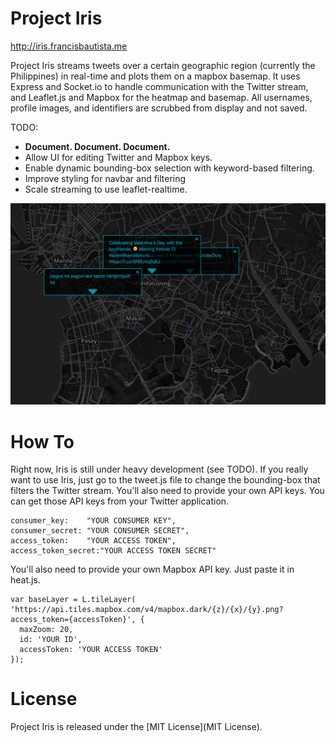 Project Iris
=========
 http://iris.francisbautista.me

Project Iris streams tweets over a certain geographic region (currently the Philippines) in real-time and plots them on a mapbox basemap. It uses Express and Socket.io to handle communication with the Twitter stream, and Leaflet.js and Mapbox for the heatmap and basemap. All usernames, profile images, and identifiers are scrubbed from display and not saved.

TODO:
- **Document. Document. Document.**
- Allow UI for editing Twitter and Mapbox keys.
- Enable dynamic bounding-box selection with keyword-based filtering.
- Improve styling for navbar and filtering
- Scale streaming to use leaflet-realtime.

![Alt text](/img/screenie.png "Screenshot")


How To
====
Right now, Iris is still under heavy development (see TODO). If you really want to use Iris, just go to the tweet.js file to change the bounding-box that filters the Twitter stream. You'll also need to provide your own API keys. You can get those API keys from your Twitter application.

```
consumer_key:    "YOUR CONSUMER KEY",
consumer_secret: "YOUR CONSUMER SECRET",
access_token:    "YOUR ACCESS TOKEN",
access_token_secret:"YOUR ACCESS TOKEN SECRET"
```

You'll also need to provide your own Mapbox API key. Just paste it in heat.js.

```
var baseLayer = L.tileLayer(
'https://api.tiles.mapbox.com/v4/mapbox.dark/{z}/{x}/{y}.png?access_token={accessToken}', {
  maxZoom: 20,
  id: 'YOUR ID',
  accessToken: 'YOUR ACCESS TOKEN'
});
```

License
====
Project Iris is released under the [MIT License](MIT License).
